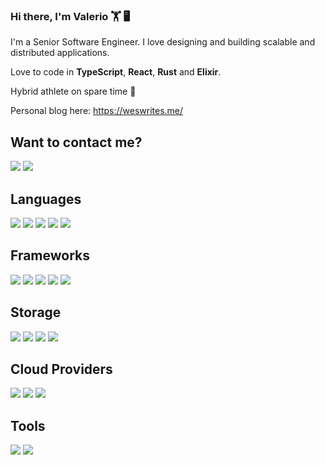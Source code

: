 ### Hi there, I'm Valerio 🏋️ 🖥️

I'm a Senior Software Engineer. I love designing and building scalable and distributed applications.

Love to code in **TypeScript**, **React**, **Rust** and **Elixir**.

Hybrid athlete on spare time 🏃

Personal blog here: https://weswrites.me/

## Want to contact me?

  [<img src="https://img.shields.io/badge/LinkedIn-0077B5?style=for-the-badge&logo=linkedin&logoColor=white" />](https://linkedin.com/in/valerio-pizzichini-b9127998)
  [<img src="https://img.shields.io/badge/ProtonMail-8B89CC?style=for-the-badge&logo=protonmail" />](mailto:valerio.pizzichini@pm.me)

## Languages

<p align="left">
  <img src="https://img.shields.io/badge/TypeScript-007ACC?style=for-the-badge&logo=typescript&logoColor=white" />
  <img src="https://img.shields.io/badge/node-333333?style=for-the-badge&logo=node.js&logoColor=026e00" />
  <img src="https://img.shields.io/badge/Rust-000000?style=for-the-badge&logo=rust" />
  <img src="https://img.shields.io/badge/PHP-777BB4?style=for-the-badge&logo=php&logoColor=white" />
  <img src="https://img.shields.io/badge/Elixir-4B275F?style=for-the-badge&logo=elixir&logoColor=white" />

## Frameworks

<p align="left">
  <img src="https://img.shields.io/badge/React-20232A?style=for-the-badge&logo=react&logoColor=61DAFB" />
  <img src="https://img.shields.io/badge/Next-black?style=for-the-badge&logo=next.js&logoColor=white" />
  <img src="https://img.shields.io/badge/Fastify-000000?style=for-the-badge&logo=fastify" />
  <img src="https://img.shields.io/badge/graphql-blue?style=for-the-badge&logo=graphql" />
  <img src="https://img.shields.io/badge/laravel-red?style=for-the-badge&logo=laravel&logoColor=white&color=red" />
</p>

## Storage

<p align="left">
  <img src="https://img.shields.io/badge/Postgre%20SQL-336791?style=for-the-badge&logo=PostgreSQL&logoColor=white" />
  <img src="https://img.shields.io/badge/redis-white?style=for-the-badge&logo=redis" />
  <img src="https://img.shields.io/badge/mysql-white?style=for-the-badge&logo=mysql" />
  <img src="https://img.shields.io/badge/dynamodb-blue?style=for-the-badge&logo=Amazon%20dynamoDB" />
</p>

## Cloud Providers

<p align="left">
  <img src="https://img.shields.io/badge/aws-ec7211.svg?style=for-the-badge&logo=Amazon-AWS&logoColor=white" />
  <img src="https://img.shields.io/badge/vercel-%23000000.svg?style=for-the-badge&logo=vercel&logoColor=white" />
  <img src="https://img.shields.io/badge/digitalocean-black?style=for-the-badge&logo=digitalocean" />
</p>

## Tools

<p align="left">
  <img src="https://img.shields.io/badge/neovim-black?style=for-the-badge&logo=neovim" />
  <img src="https://img.shields.io/badge/datagrip-black?style=for-the-badge&logo=datagrip" />
</p>

